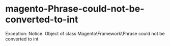# magento-Phrase-could-not-be-converted-to-int
Exception: Notice: Object of class Magento\Framework\Phrase could not be converted to int
